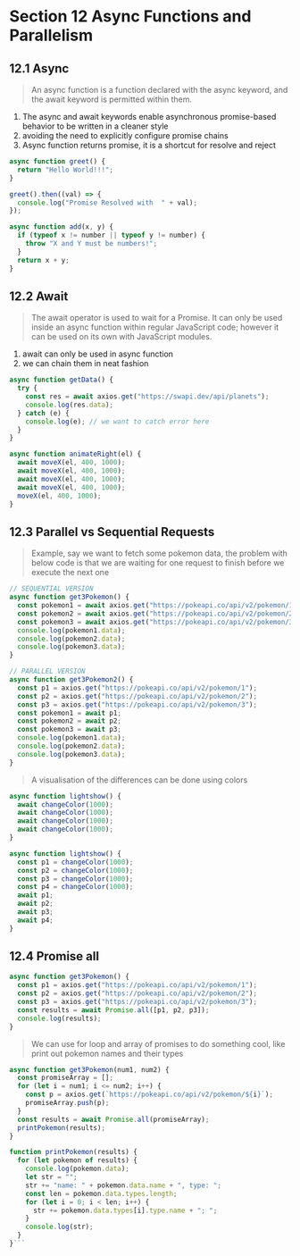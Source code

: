 # Section 12 Async Functions and Parallelism

## 12.1 Async

> An async function is a function declared with the async keyword, and the await keyword is permitted within them.

1. The async and await keywords enable asynchronous promise-based behavior to be written in a cleaner style
2. avoiding the need to explicitly configure promise chains
3. Async function returns promise, it is a shortcut for resolve and reject

```javascript
async function greet() {
  return "Hello World!!!";
}

greet().then((val) => {
  console.log("Promise Resolved with  " + val);
});

async function add(x, y) {
  if (typeof x != number || typeof y != number) {
    throw "X and Y must be numbers!";
  }
  return x + y;
}
```

## 12.2 Await

> The await operator is used to wait for a Promise. It can only be used inside an async function within regular JavaScript code; however it can be used on its own with JavaScript modules.

1. await can only be used in async function
2. we can chain them in neat fashion

```javascript
async function getData() {
  try {
    const res = await axios.get("https://swapi.dev/api/planets");
    console.log(res.data);
  } catch (e) {
    console.log(e); // we want to catch error here
  }
}
```

```javascript
async function animateRight(el) {
  await moveX(el, 400, 1000);
  await moveX(el, 400, 1000);
  await moveX(el, 400, 1000);
  await moveX(el, 400, 1000);
  moveX(el, 400, 1000);
}
```

## 12.3 Parallel vs Sequential Requests

> Example, say we want to fetch some pokemon data, the problem with below code is that we are waiting for one request to finish before we execute the next one

```javascript
// SEQUENTIAL VERSION
async function get3Pokemon() {
  const pokemon1 = await axios.get("https://pokeapi.co/api/v2/pokemon/1");
  const pokemon2 = await axios.get("https://pokeapi.co/api/v2/pokemon/2");
  const pokemon3 = await axios.get("https://pokeapi.co/api/v2/pokemon/3");
  console.log(pokemon1.data);
  console.log(pokemon2.data);
  console.log(pokemon3.data);
}

// PARALLEL VERSION
async function get3Pokemon2() {
  const p1 = axios.get("https://pokeapi.co/api/v2/pokemon/1");
  const p2 = axios.get("https://pokeapi.co/api/v2/pokemon/2");
  const p3 = axios.get("https://pokeapi.co/api/v2/pokemon/3");
  const pokemon1 = await p1;
  const pokemon2 = await p2;
  const pokemon3 = await p3;
  console.log(pokemon1.data);
  console.log(pokemon2.data);
  console.log(pokemon3.data);
}
```

> A visualisation of the differences can be done using colors

```javascript
async function lightshow() {
  await changeColor(1000);
  await changeColor(1000);
  await changeColor(1000);
  await changeColor(1000);
}

async function lightshow() {
  const p1 = changeColor(1000);
  const p2 = changeColor(1000);
  const p3 = changeColor(1000);
  const p4 = changeColor(1000);
  await p1;
  await p2;
  await p3;
  await p4;
}
```

## 12.4 Promise all

```javascript
async function get3Pokemon() {
  const p1 = axios.get("https://pokeapi.co/api/v2/pokemon/1");
  const p2 = axios.get("https://pokeapi.co/api/v2/pokemon/2");
  const p3 = axios.get("https://pokeapi.co/api/v2/pokemon/3");
  const results = await Promise.all([p1, p2, p3]);
  console.log(results);
}
```

> We can use for loop and array of promises to do something cool, like print out pokemon names and their types

````javascript
async function get3Pokemon(num1, num2) {
  const promiseArray = [];
  for (let i = num1; i <= num2; i++) {
    const p = axios.get(`https://pokeapi.co/api/v2/pokemon/${i}`);
    promiseArray.push(p);
  }
  const results = await Promise.all(promiseArray);
  printPokemon(results);
}

function printPokemon(results) {
  for (let pokemon of results) {
    console.log(pokemon.data);
    let str = "";
    str += "name: " + pokemon.data.name + ", type: ";
    const len = pokemon.data.types.length;
    for (let i = 0; i < len; i++) {
      str += pokemon.data.types[i].type.name + "; ";
    }
    console.log(str);
  }
}```
````
